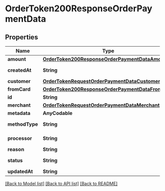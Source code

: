 # OrderToken200ResponseOrderPaymentData

## Properties
Name | Type | Description | Notes
------------ | ------------- | ------------- | -------------
**amount** | [**OrderToken200ResponseOrderPaymentDataAmount**](OrderToken200ResponseOrderPaymentDataAmount.md) |  | [optional] 
**createdAt** | **String** | Fecha de creación | [optional] 
**customer** | [**OrderTokenRequestOrderPaymentDataCustomer**](OrderTokenRequestOrderPaymentDataCustomer.md) |  | [optional] 
**fromCard** | [**OrderToken200ResponseOrderPaymentDataFromCard**](OrderToken200ResponseOrderPaymentDataFromCard.md) |  | [optional] 
**id** | **String** |  | [optional] 
**merchant** | [**OrderTokenRequestOrderPaymentDataMerchant**](OrderTokenRequestOrderPaymentDataMerchant.md) |  | [optional] 
**metadata** | **AnyCodable** |  | [optional] 
**methodType** | **String** | Método de pago | [optional] 
**processor** | **String** | Procesador de pago | [optional] 
**reason** | **String** |  | [optional] 
**status** | **String** | Estado del pago | [optional] 
**updatedAt** | **String** |  | [optional] 

[[Back to Model list]](../README.md#documentation-for-models) [[Back to API list]](../README.md#documentation-for-api-endpoints) [[Back to README]](../README.md)


